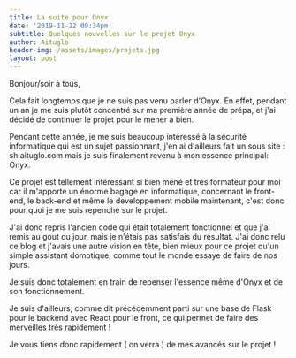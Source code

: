 ```yaml
---
title: La suite pour Onyx
date: '2019-11-22 09:34pm'
subtitle: Quelques nouvelles sur le projet Onyx
author: Aituglo
header-img: /assets/images/projets.jpg
layout: post
---
```


Bonjour/soir à tous,

Cela fait longtemps que je ne suis pas venu parler d'Onyx. En effet, pendant un an je me suis plutôt concentré sur ma première année de prépa, et j'ai décidé de continuer le projet pour le mener à bien.

Pendant cette année, je me suis beaucoup intéressé à la sécurité informatique qui est un sujet passionnant, j'en ai d'ailleurs fait un sous site : sh.aituglo.com mais je suis finalement revenu à mon essence principal: Onyx.

Ce projet est tellement intéressant si bien mené et très formateur pour moi car il m'apporte un énorme bagage en informatique, concernant le front-end, le back-end et même le developpement mobile maintenant, c'est donc pour quoi je me suis repenché sur le projet.

J'ai donc repris l'ancien code qui était totalement fonctionnel et que j'ai remis au gout du jour, mais je n'étais pas satisfais du résultat. J'ai donc relu ce blog et j'avais une autre vision en tête, bien mieux pour ce projet qu'un simple assistant domotique, comme tout le monde essaye de faire de nos jours.

Je suis donc totalement en train de repenser l'essence même d'Onyx et de son fonctionnement.

Je suis d'ailleurs, comme dit précédemment parti sur une base de Flask pour le backend avec React pour le front, ce qui permet de faire des merveilles très rapidement ! 

Je vous tiens donc rapidement ( on verra ) de mes avancés sur le projet ! 
